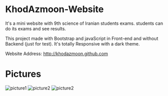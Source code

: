 # KhodAzmoon-Website
It's a mini website with 9th science of Iranian students exams. students can do its exams and see results.

This project made with Bootstrap and javaScript in Front-end and without Backend (just for test). It's totally Responsive with a dark theme.

Website Address: http://khodazmoon.github.com

# Pictures

<img src="media/screen1.PNG" alt="picture1">

<img src="media/screen2.PNG" alt="picture2">

<img src="media/screen3.PNG" alt="picture2">
